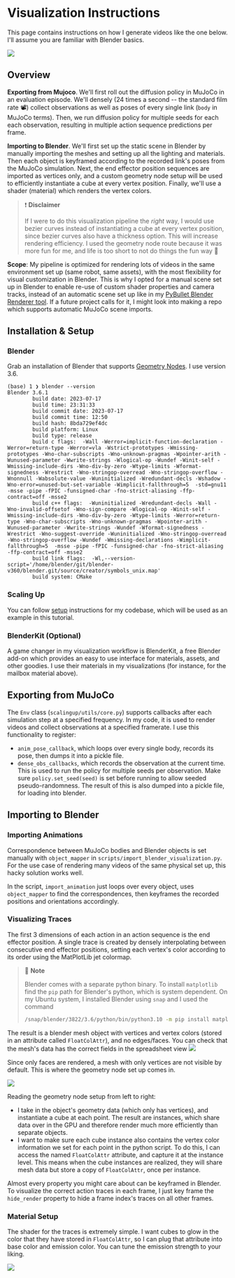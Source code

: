 # Visualization Instructions

This page contains instructions on how I generate videos like the one below.
I'll assume you are familiar with Blender basics.

![](assets/mailbox.gif)

## Overview

**Exporting from Mujoco**.
We'll first roll out the diffusion policy in MuJoCo in an evaluation episode.
We'll densely (24 times a second -- the standard film rate 📽️) collect observations as well as poses of every single link (`body` in MuJoCo terms).
Then, we run diffusion policy for multiple seeds for each each observation, resulting in multiple action sequence predictions per frame.

**Importing to Blender**.
We'll first set up the static scene in Blender by manually importing the meshes and setting up all the lighting and materials.
Then each object is keyframed according to the recorded link's poses from the MuJoCo simulation.
Next, the end effector position sequences are imported as vertices only, and a custom geometry node setup will be used to efficiently instantiate a cube at every vertex position.
Finally, we'll use a shader (material) which renders the vertex colors.

> ❗ **Disclaimer**
> 
> If I were to do this visualization pipeline the *right* way, I would use bezier curves instead of instantiating a cube at every vertex position, since bezier curves also have a thickness option.
> This will increase rendering efficiency.
> I used the geometry node route because it was more fun for me, and life is too short to not do things the fun way 🐧

**Scope**:
My pipeline is optimized for rendering lots of videos in the same environment set up (same robot, same assets), with the most flexibility for visual customization in Blender.
This is why I opted for a manual scene set up in Blender to enable re-use of custom shader properties and camera tracks, instead of an automatic scene set up like in my [PyBullet Blender Renderer tool](https://github.com/huy-ha/pybullet-blender-recorder).
If a future project calls for it, I might look into making a repo which supports automatic MuJoCo scene imports.

## Installation & Setup


### Blender

Grab an installation of Blender that supports [Geometry Nodes](https://docs.blender.org/manual/en/latest/modeling/geometry_nodes/index.html).
I use version 3.6.
```shell
(base) 1 ❯ blender --version
Blender 3.6.1
        build date: 2023-07-17
        build time: 23:31:33
        build commit date: 2023-07-17
        build commit time: 12:50
        build hash: 8bda729ef4dc
        build platform: Linux
        build type: release
        build c flags:  -Wall -Werror=implicit-function-declaration -Werror=return-type -Werror=vla -Wstrict-prototypes -Wmissing-prototypes -Wno-char-subscripts -Wno-unknown-pragmas -Wpointer-arith -Wunused-parameter -Wwrite-strings -Wlogical-op -Wundef -Winit-self -Wmissing-include-dirs -Wno-div-by-zero -Wtype-limits -Wformat-signedness -Wrestrict -Wno-stringop-overread -Wno-stringop-overflow -Wnonnull -Wabsolute-value -Wuninitialized -Wredundant-decls -Wshadow -Wno-error=unused-but-set-variable -Wimplicit-fallthrough=5  -std=gnu11 -msse -pipe -fPIC -funsigned-char -fno-strict-aliasing -ffp-contract=off -msse2
        build c++ flags:  -Wuninitialized -Wredundant-decls -Wall -Wno-invalid-offsetof -Wno-sign-compare -Wlogical-op -Winit-self -Wmissing-include-dirs -Wno-div-by-zero -Wtype-limits -Werror=return-type -Wno-char-subscripts -Wno-unknown-pragmas -Wpointer-arith -Wunused-parameter -Wwrite-strings -Wundef -Wformat-signedness -Wrestrict -Wno-suggest-override -Wuninitialized -Wno-stringop-overread -Wno-stringop-overflow -Wundef -Wmissing-declarations -Wimplicit-fallthrough=5  -msse -pipe -fPIC -funsigned-char -fno-strict-aliasing -ffp-contract=off -msse2
        build link flags:  -Wl,--version-script='/home/blender/git/blender-v360/blender.git/source/creator/symbols_unix.map'
        build system: CMake
```

### Scaling Up

You can follow [setup](../docs/setup.md) instructions for my codebase, which will be used as an example in this tutorial.

### BlenderKit (Optional)

A game changer in my visualization workflow is BlenderKit, a free Blender add-on which provides an easy to use interface for materials, assets, and other goodies.
I use their materials in my visualizations (for instance, for the mailbox material above).
## Exporting from MuJoCo

The `Env` class (`scalingup/utils/core.py`) supports callbacks after each simulation step at a specified frequency.
In my code, it is used to render videos and collect observations at a specified framerate.
I use this functionality to register:
 - `anim_pose_callback`, which loops over every single body, records its pose, then dumps it into a pickle file.
 - `dense_obs_callbacks`, which records the observation at the current time. This is used to run the policy for multiple seeds per observation. Make sure `policy.set_seed(seed)` is set before running to allow seeded pseudo-randomness. The result of this is also dumped into a pickle file, for loading into blender.


## Importing to Blender

### Importing Animations

Correspondence between MuJoCo bodies and Blender objects is set manually with `object_mapper` in `scripts/import_blender_visualization.py`.
For the use case of rendering many videos of the same physical set up, this hacky solution works well.

In the script, `import_animation` just loops over every object, uses `object_mapper` to find the correspondences, then keyframes the recorded positions and orientations accordingly.

### Visualizing Traces

The first 3 dimensions of each action in an action sequence is the end effector position.
A single trace is created by densely interpolating between consecutive end effector positions, setting each vertex's color according to its order using the MatPlotLib jet colormap.

> 📘 **Note**
> 
> Blender comes with a separate python binary.
> To install `matplotlib` find the `pip` path for Blender's python, which is system dependent.
> On my Ubuntu system, I installed Blender using `snap` and I used the command
> ```sh
> /snap/blender/3822/3.6/python/bin/python3.10 -m pip install matplotlib
> ```

The result is a blender mesh object with vertices and vertex colors (stored in an attribute called `FloatColAttr`), and no edges/faces.
You can check that the mesh's data has the correct fields in the spreadsheet view
![](assets/blender_spreadsheet.png)


Since only faces are rendered, a mesh with only vertices are not visible by default.
This is where the geometry node set up comes in.

![](assets/blender_geonode.png)

Reading the geometry node setup from left to right:
 - I take in the object's geometry data (which only has vertices), and instantiate a cube at each point. The result are instances, which share data over in the GPU and therefore render much more efficiently than separate objects.
 - I want to make sure each cube instance also contains the vertex color information we set for each point in the python script. To do this, I can access the named `FloatColAttr` attribute, and capture it at the instance level. This means when the cube instances are realized, they will share mesh data but store a copy of `FloatColAttr`, once per instance.

Almost every property you might care about can be keyframed in Blender.
To visualize the correct action traces in each frame, I just key frame the `hide_render` property to hide a frame index's traces on all other frames.

### Material Setup

The shader for the traces is extremely simple.
I want cubes to glow in the color that they have stored in `FloatColAttr`, so I can plug that attribute into base color and emission color.
You can tune the emission strength to your liking.

![](assets/blender_shader.png)